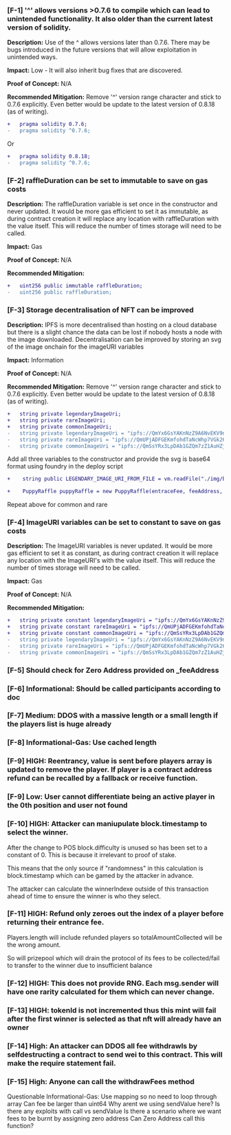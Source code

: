 ### [F-1] '^' allows versions >0.7.6 to compile which can lead to unintended functionality. It also older than the current latest version of solidity.

**Description:** Use of the ^ allows versions later than 0.7.6. There may be bugs introduced in the future versions that will allow exploitation in unintended ways.

**Impact:** Low - It will also inherit bug fixes that are discovered.

**Proof of Concept:** N/A

**Recommended Mitigation:** Remove '^' version range character and stick to 0.7.6 explicitly. Even better would be update to the latest version of 0.8.18 (as of writing).

```diff
+   pragma solidity 0.7.6;
-   pragma solidity ^0.7.6;
```

Or

```diff
+   pragma solidity 0.8.18;
-   pragma solidity ^0.7.6;
```

### [F-2] raffleDuration can be set to immutable to save on gas costs

**Description:** The raffleDuration variable is set once in the constructor and never updated. It would be more gas efficient to set it as immutable, as during contract creation it will replace any location with raffleDuration with the value itself. This will reduce the number of times storage will need to be called.

**Impact:** Gas

**Proof of Concept:** N/A

**Recommended Mitigation:**

```diff
+   uint256 public immutable raffleDuration;
-   uint256 public raffleDuration;
```

### [F-3] Storage decentralisation of NFT can be improved

**Description:** IPFS is more decentralised than hosting on a cloud database but there is a slight chance the data can be lost if nobody hosts a node with the image downloaded. Decentralisation can be improved by storing an svg of the image onchain for the imageURI variables

**Impact:** Information

**Proof of Concept:** N/A

**Recommended Mitigation:** Remove '^' version range character and stick to 0.7.6 explicitly. Even better would be update to the latest version of 0.8.18 (as of writing).

```diff
+   string private legendaryImageUri;
+   string private rareImageUri;
+   string private commonImageUri;
-   string private legendaryImageUri = "ipfs://QmYx6GsYAKnNzZ9A6NvEKV9nf1VaDzJrqDR23Y8YSkebLU";
-   string private rareImageUri = "ipfs://QmUPjADFGEKmfohdTaNcWhp7VGk26h5jXDA7v3VtTnTLcW";
-   string private commonImageUri = "ipfs://QmSsYRx3LpDAb1GZQm7zZ1AuHZjfbPkD6J7s9r41xu1mf8";

```

Add all three variables to the constructor and provide the svg is base64 format using foundry in the deploy script

```diff
+    string public LEGENDARY_IMAGE_URI_FROM_FILE = vm.readFile("./img/base64_legendary_image_uri.svg.txt");

+    PuppyRaffle puppyRaffle = new PuppyRaffle(entraceFee, feeAddress, raffleDuration, LEGENDARY_IMAGE_URI_FROM_FILE)
```

Repeat above for common and rare

### [F-4] ImageURI variables can be set to constant to save on gas costs

**Description:** The ImageURI variables is never updated. It would be more gas efficient to set it as constant, as during contract creation it will replace any location with the ImageURI's with the value itself. This will reduce the number of times storage will need to be called.

**Impact:** Gas

**Proof of Concept:** N/A

**Recommended Mitigation:**

```diff
+   string private constant legendaryImageUri = "ipfs://QmYx6GsYAKnNzZ9A6NvEKV9nf1VaDzJrqDR23Y8YSkebLU";
+   string private constant rareImageUri = "ipfs://QmUPjADFGEKmfohdTaNcWhp7VGk26h5jXDA7v3VtTnTLcW";
+   string private constant commonImageUri = "ipfs://QmSsYRx3LpDAb1GZQm7zZ1AuHZjfbPkD6J7s9r41xu1mf8";
-   string private legendaryImageUri = "ipfs://QmYx6GsYAKnNzZ9A6NvEKV9nf1VaDzJrqDR23Y8YSkebLU";
-   string private rareImageUri = "ipfs://QmUPjADFGEKmfohdTaNcWhp7VGk26h5jXDA7v3VtTnTLcW";
-   string private commonImageUri = "ipfs://QmSsYRx3LpDAb1GZQm7zZ1AuHZjfbPkD6J7s9r41xu1mf8";

```

### [F-5] Should check for Zero Address provided on \_feeAddress

### [F-6] Informational: Should be called participants according to doc

### [F-7] Medium: DDOS with a massive length or a small length if the players list is huge already

### [F-8] Informational-Gas: Use cached length

### [F-9] HIGH: Reentrancy, value is sent before players array is updated to remove the player. If player is a contract address refund can be recalled by a fallback or receive function.

### [F-9] Low: User cannot differentiate being an active player in the 0th position and user not found

### [F-10] HIGH: Attacker can maniupulate block.timestamp to select the winner.

After the change to POS block.difficulty is unused so has been set to a constant of 0. This is because it irrelevant to proof of stake.

This means that the only source if "randomness" in this calculation is block.timestamp which can be gamed by the attacker in advance.

The attacker can calculate the winnerIndexe outside of this transaction ahead of time to ensure the winner is who they select.

### [F-11] HIGH: Refund only zeroes out the index of a player before returning their entrance fee.

Players.length will include refunded players so totalAmountCollected will be the wrong amount.

So will prizepool which will drain the protocol of its fees to be collected/fail to transfer to the winner due to insufficient balance

### [F-12] HIGH: This does not provide RNG. Each msg.sender will have one rarity calculated for them which can never change.

### [F-13] HIGH: tokenId is not incremented thus this mint will fail after the first winner is selected as that nft will already have an owner

### [F-14] High: An attacker can DDOS all fee withdrawls by selfdestructing a contract to send wei to this contract. This will make the require statement fail.

### [F-15] High: Anyone can call the withdrawFees method

Questionable
Informational-Gas: Use mapping so no need to loop through array
Can fee be larger than uint64
Why arent we using sendValue here? Is there any exploits with call vs sendValue
Is there a scenario where we want fees to be burnt by assigning zero address
Can Zero Address call this function?
